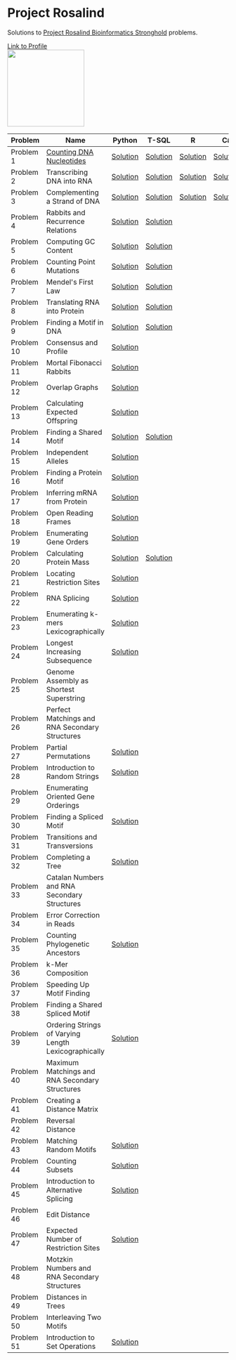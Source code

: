 # Project Rosalind
Solutions to [Project Rosalind Bioinformatics Stronghold](http://rosalind.info/problems/list-view/) problems.

[Link to Profile](http://rosalind.info/users/tim_ope/)
<br>
<img height = "175" src ="https://i.imgur.com/Bv2Tkfi.png"/>
<br>

| Problem  | Name | Python | T-SQL | R | C# |
| ------------- | ------------- | ------------- | ------------- | ------------- | ------------- |
| Problem 1  | [Counting DNA Nucleotides](http://rosalind.info/problems/dna/) | [Solution](https://github.com/timothymahajan/Project-Rosalind/blob/master/001_DNA/DNA.py) | [Solution](https://github.com/timothymahajan/Project-Rosalind/blob/master/001_DNA/DNA.sql)| [Solution](https://github.com/timothymahajan/Project-Rosalind/blob/master/001_DNA/DNA.R)| [Solution](https://github.com/timothymahajan/Project-Rosalind/blob/master/001_DNA/DNA.cs)
| Problem 2  | Transcribing DNA into RNA | [Solution](https://github.com/timothymahajan/Project-Rosalind/blob/master/002_RNA/RNA.py) | [Solution](https://github.com/timothymahajan/Project-Rosalind/blob/master/002_RNA/RNA.sql) | [Solution](https://github.com/timothymahajan/Project-Rosalind/blob/master/002_RNA/RNA.R) | [Solution](https://github.com/timothymahajan/Project-Rosalind-Bioinformatics-Stronghold/blob/master/002_RNA/RNA.cs)
| Problem 3  | Complementing a Strand of DNA | [Solution](https://github.com/timothymahajan/Project-Rosalind/blob/master/003_REVC/REVC.py) | [Solution](https://github.com/timothymahajan/Project-Rosalind/blob/master/003_REVC/REVC.sql) | [Solution](https://github.com/timothymahajan/Project-Rosalind-Bioinformatics-Stronghold/blob/master/003_REVC/REVC.R)|[Solution](https://github.com/timothymahajan/Project-Rosalind-Bioinformatics-Stronghold/blob/master/003_REVC/REVC.cs)
| Problem 4  | Rabbits and Recurrence Relations | [Solution](https://github.com/timothymahajan/Project-Rosalind/blob/master/004_FIB/FIB.py) | [Solution](https://github.com/timothymahajan/Project-Rosalind/blob/master/004_FIB/FIB.sql)
| Problem 5  | Computing GC Content | [Solution](https://github.com/timothymahajan/Project-Rosalind/blob/master/005_GC/GC.py) | [Solution](https://github.com/timothymahajan/Project-Rosalind-Bioinformatics-Stronghold/blob/master/005_GC/GC.sql)
| Problem 6  | Counting Point Mutations | [Solution](https://github.com/timothymahajan/Project-Rosalind/blob/master/006_HAMM/HAMM.py) | [Solution](https://github.com/timothymahajan/Project-Rosalind/blob/master/006_HAMM/HAMM.sql)
| Problem 7  | Mendel's First Law | [Solution](https://github.com/timothymahajan/Project-Rosalind/blob/master/007_IPRB/IPRB.py) | [Solution](https://github.com/timothymahajan/Project-Rosalind/blob/master/007_IPRB/IPRB.sql)
| Problem 8  | Translating RNA into Protein | [Solution](https://github.com/timothymahajan/Project-Rosalind/blob/master/008_PROT/PROT.py) | [Solution](https://github.com/timothymahajan/Project-Rosalind/blob/master/008_PROT/PROT.sql)
| Problem 9  | Finding a Motif in DNA | [Solution](https://github.com/timothymahajan/Project-Rosalind/blob/master/009_SUBS/SUBS.py) | [Solution](https://github.com/timothymahajan/Project-Rosalind/blob/master/009_SUBS/SUBS.sql)
| Problem 10  | Consensus and Profile | [Solution](https://github.com/timothymahajan/Project-Rosalind/blob/master/010_CONS/CONS.py) | 
| Problem 11  | Mortal Fibonacci Rabbits | [Solution](https://github.com/timothymahajan/Project-Rosalind/blob/master/011_FIBD/FIBD.py) | 
| Problem 12  | Overlap Graphs | [Solution](https://github.com/timothymahajan/Project-Rosalind/blob/master/012_GRPH/GRPH.py) |
| Problem 13  | Calculating Expected Offspring | [Solution](https://github.com/timothymahajan/Project-Rosalind/blob/master/013_IEV/IEV.py) |
| Problem 14  | Finding a Shared Motif | [Solution](https://github.com/timothymahajan/Project-Rosalind/blob/master/014_LCSM/LCSM.py) | [Solution](https://github.com/timothymahajan/Project-Rosalind/blob/master/014_LCSM/LCSM.sql)
| Problem 15  | Independent Alleles | [Solution](https://github.com/timothymahajan/Project-Rosalind/blob/master/015_LIA/LIA.py) | 
| Problem 16  | Finding a Protein Motif | [Solution](https://github.com/timothymahajan/Project-Rosalind/blob/master/016_MPRT/MPRT.py) |
| Problem 17  | Inferring mRNA from Protein | [Solution](https://github.com/timothymahajan/Project-Rosalind/blob/master/017_MRNA/MRNA.py) |
| Problem 18  | Open Reading Frames | [Solution](https://github.com/timothymahajan/Project-Rosalind-Bioinformatics-Stronghold/blob/master/018_ORF/ORF.py)
| Problem 19  | Enumerating Gene Orders | [Solution](https://github.com/timothymahajan/Project-Rosalind/blob/master/019_PERM/PERM.py) |
| Problem 20  | Calculating Protein Mass| [Solution](https://github.com/timothymahajan/Project-Rosalind/blob/master/020_PRTM/PRTM.py) | [Solution](https://github.com/timothymahajan/Project-Rosalind/blob/master/020_PRTM/PRTM.py)
| Problem 21  | Locating Restriction Sites | [Solution](https://github.com/timothymahajan/Project-Rosalind-Bioinformatics-Stronghold/blob/master/021_REVP/REVP.py)
| Problem 22  | RNA Splicing | [Solution](https://github.com/timothymahajan/Project-Rosalind-Bioinformatics-Stronghold/blob/master/022_SPLC/SPLC.py)
| Problem 23  | Enumerating k-mers Lexicographically | [Solution](https://github.com/timothymahajan/Project-Rosalind/blob/master/023_LEXF/LEXF.py) |
| Problem 24  | Longest Increasing Subsequence | [Solution](https://github.com/timothymahajan/Project-Rosalind-Bioinformatics-Stronghold/blob/master/024_LGIS/LGIS.py)
| Problem 25  | Genome Assembly as Shortest Superstring |
| Problem 26  | Perfect Matchings and RNA Secondary Structures |
| Problem 27  | Partial Permutations | [Solution](https://github.com/timothymahajan/Project-Rosalind-Bioinformatics-Stronghold/blob/master/027_PPER/PPER.py)
| Problem 28  | Introduction to Random Strings | [Solution](https://github.com/timothymahajan/Project-Rosalind/blob/master/028_PROB/PROB.py) |
| Problem 29  | Enumerating Oriented Gene Orderings |
| Problem 30 | Finding a Spliced Motif | [Solution](https://github.com/timothymahajan/Project-Rosalind-Bioinformatics-Stronghold/blob/master/030_SSEQ/SSEQ.py)
| Problem 31 | Transitions and Transversions |
| Problem 32 | Completing a Tree | [Solution](https://github.com/timothymahajan/Project-Rosalind-Bioinformatics-Stronghold/blob/master/032_TREE/TREE.py)
| Problem 33 | Catalan Numbers and RNA Secondary Structures |
| Problem 34 | Error Correction in Reads |
| Problem 35 | Counting Phylogenetic Ancestors | [Solution](https://github.com/timothymahajan/Project-Rosalind-Bioinformatics-Stronghold/blob/master/035_INDO/INOD.py)
| Problem 36 | k-Mer Composition |
| Problem 37 | Speeding Up Motif Finding |
| Problem 38 | Finding a Shared Spliced Motif |
| Problem 39  | Ordering Strings of Varying Length Lexicographically | [Solution](https://github.com/timothymahajan/Project-Rosalind/blob/master/039_LEXV/LEXV.py) |
| Problem 40 | Maximum Matchings and RNA Secondary Structures |
| Problem 41 | Creating a Distance Matrix |
| Problem 42 | Reversal Distance |
| Problem 43 | Matching Random Motifs | [Solution](https://github.com/timothymahajan/Project-Rosalind-Bioinformatics-Stronghold/blob/master/043_RSTR/RSTR.py)
| Problem 44 | Counting Subsets | [Solution](https://github.com/timothymahajan/Project-Rosalind-Bioinformatics-Stronghold/blob/master/044_SSET/SSET.py)
| Problem 45 | Introduction to Alternative Splicing | [Solution](https://github.com/timothymahajan/Project-Rosalind-Bioinformatics-Stronghold/blob/master/045_ASPC/ASPC.py)
| Problem 46 | Edit Distance |
| Problem 47 | Expected Number of Restriction Sites | [Solution](https://github.com/timothymahajan/Project-Rosalind-Bioinformatics-Stronghold/blob/master/047_EVAL/EVAL.py)
| Problem 48 | Motzkin Numbers and RNA Secondary Structures |
| Problem 49 | Distances in Trees |
| Problem 50 | 	Interleaving Two Motifs |
| Problem 51 | Introduction to Set Operations | [Solution](https://github.com/timothymahajan/Project-Rosalind-Bioinformatics-Stronghold/blob/master/051_SETO/SETO.py)
